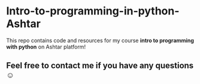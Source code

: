 # Intro-to-programming-in-python-Ashtar
This repo contains code and resources for my course **intro to programming with python** on Ashtar platform!

## Feel free to contact me if you have any questions ☺️ 
